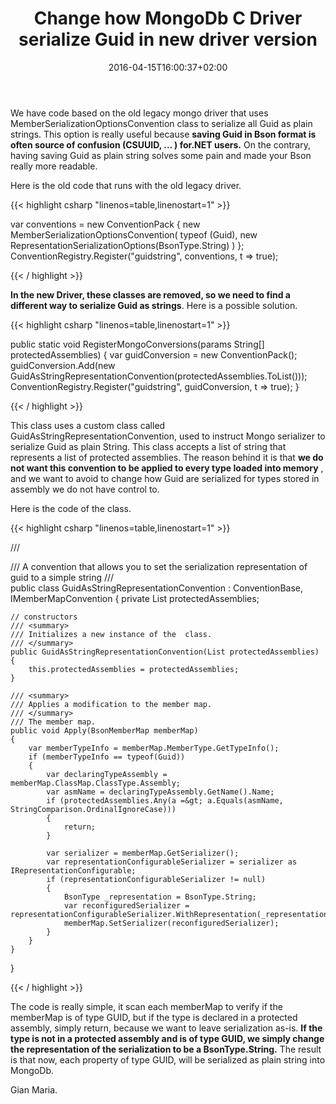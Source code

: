 ﻿---
title: "Change how MongoDb C Driver serialize Guid in new driver version"
description: ""
date: 2016-04-15T16:00:37+02:00
draft: false
tags: [MongoDb]
categories: [NoSql]
---
We have code based on the old legacy mongo driver that uses MemberSerializationOptionsConvention class to serialize all Guid as plain strings. This option is really useful because  **saving Guid in Bson format is often source of confusion (CSUUID, … ) for.NET users.** On the contrary, having saving Guid as plain string solves some pain and made your Bson really more readable.

Here is the old code that runs with the old legacy driver.

{{< highlight csharp "linenos=table,linenostart=1" >}}


var conventions = new ConventionPack
    {
        new MemberSerializationOptionsConvention(
            typeof (Guid),
            new RepresentationSerializationOptions(BsonType.String)
            )
    };
ConventionRegistry.Register("guidstring", conventions, t =&gt; true);

{{< / highlight >}}

 **In the new Driver, these classes are removed, so we need to find a different way to serialize Guid as strings**. Here is a possible solution.

{{< highlight csharp "linenos=table,linenostart=1" >}}


public static void RegisterMongoConversions(params String[] protectedAssemblies)
{
    var guidConversion = new ConventionPack();
    guidConversion.Add(new GuidAsStringRepresentationConvention(protectedAssemblies.ToList()));
    ConventionRegistry.Register("guidstring", guidConversion, t =&gt; true);
}

{{< / highlight >}}

This class uses a custom class called GuidAsStringRepresentationConvention, used to instruct Mongo serializer to serialize Guid as plain String. This class accepts a list of string that represents a list of protected assemblies. The reason behind it is that  **we do not want this convention to be applied to every type loaded into memory** , and we want to avoid to change how Guid are serialized for types stored in assembly we do not have control to.

Here is the code of the class.

{{< highlight csharp "linenos=table,linenostart=1" >}}


/// <summary>
/// A convention that allows you to set the serialization representation of guid to a simple string
/// </summary>
public class GuidAsStringRepresentationConvention : ConventionBase, IMemberMapConvention
{
    private List protectedAssemblies;

    // constructors
    /// <summary>
    /// Initializes a new instance of the  class.
    /// </summary>  
    public GuidAsStringRepresentationConvention(List protectedAssemblies)
    {
        this.protectedAssemblies = protectedAssemblies;
    }

    /// <summary>
    /// Applies a modification to the member map.
    /// </summary>
    /// The member map.
    public void Apply(BsonMemberMap memberMap)
    {
        var memberTypeInfo = memberMap.MemberType.GetTypeInfo();
        if (memberTypeInfo == typeof(Guid))
        {
            var declaringTypeAssembly = memberMap.ClassMap.ClassType.Assembly;
            var asmName = declaringTypeAssembly.GetName().Name;
            if (protectedAssemblies.Any(a =&gt; a.Equals(asmName, StringComparison.OrdinalIgnoreCase)))
            {
                return;
            }

            var serializer = memberMap.GetSerializer();
            var representationConfigurableSerializer = serializer as IRepresentationConfigurable;
            if (representationConfigurableSerializer != null)
            {
                BsonType _representation = BsonType.String;
                var reconfiguredSerializer = representationConfigurableSerializer.WithRepresentation(_representation);
                memberMap.SetSerializer(reconfiguredSerializer);
            }
        }
    }
}

{{< / highlight >}}

The code is really simple, it scan each memberMap to verify if the memberMap is of type GUID, but if the type is declared in a protected assembly, simply return, because we want to leave serialization as-is.  **If the type is not in a protected assembly and is of type GUID, we simply change the representation of the serialization to be a BsonType.String.** The result is that now, each property of type GUID, will be serialized as plain string into MongoDb.

Gian Maria.
